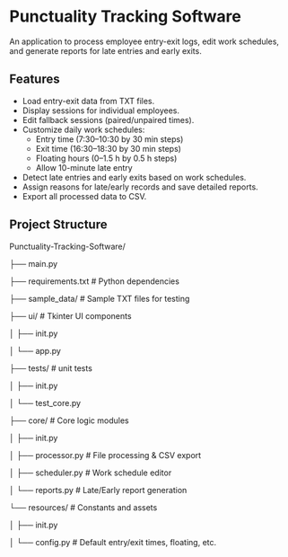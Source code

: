 # Punctuality Tracking Software

An application to process employee entry-exit logs, edit work schedules, and generate reports for late entries and early exits. 

## Features

- Load entry-exit data from TXT files.
- Display sessions for individual employees.
- Edit fallback sessions (paired/unpaired times).
- Customize daily work schedules:
  - Entry time (7:30–10:30 by 30 min steps)
  - Exit time (16:30–18:30 by 30 min steps)
  - Floating hours (0–1.5 h by 0.5 h steps)
  - Allow 10-minute late entry
- Detect late entries and early exits based on work schedules.
- Assign reasons for late/early records and save detailed reports.
- Export all processed data to CSV.


## Project Structure
Punctuality-Tracking-Software/

├── main.py 

├── requirements.txt # Python dependencies

├── sample_data/ # Sample TXT files for testing

├── ui/ # Tkinter UI components

│ ├── init.py

│ └── app.py

├── tests/ # unit tests

│ ├── init.py

│ └── test_core.py 

├── core/ # Core logic modules

│ ├── init.py

│ ├── processor.py # File processing & CSV export

│ ├── scheduler.py # Work schedule editor

│ └── reports.py # Late/Early report generation

└── resources/ # Constants and assets

│ ├── init.py

│ └── config.py # Default entry/exit times, floating, etc.


